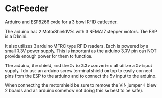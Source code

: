 # CatFeeder
Arduino and ESP8266 code for a 3 bowl RFID catfeeder.

The arduino has 2 MotorShieldV2s with 3 NEMA17 stepper motors. The ESP is a D1mini. 

It also utilizes 3 arduino MFRC type RFID readers. Each is powered by a small 3.3V power supply. This is important as the arduino 3.3V pin can NOT provide enough power for them to function.

The arduino, the shield, and the 5v to 3.3v converters all utilize a 5v input supply. I do use an arduino screw terminal shield on top to easily connect pins from the ESP to the arduino and to connect the 5v input to the arduino.

When connecting the motorshield be sure to remove the VIN jumper (I blew 2 boards and an arduino somehow not doing this so best to be safe).
